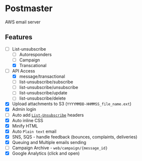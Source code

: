 # Postmaster

AWS email server

## Features

- [ ] List-unsubscribe
  - [ ] Autoresponders
  - [ ] Campaign
  - [x] Transcational
- [ ] API Access
  - [x] message/transactional
  - [ ] list-unsubscribe/subscribe
  - [ ] list-unsubscribe/unsubscribe
  - [ ] list-unsubscribe/update
  - [ ] list-unsubscribe/delete
- [x] Upload attachments to S3 (`YYYYMMDD-HHMMSS_file_name.ext`)
- [x] Admin login
- [ ] Auto add [`List-Unsubscribe`](http://www.list-unsubscribe.com/) headers
- [x] Auto inline CSS
- [x] Minify HTML
- [x] Auto `Plain text` email
- [x] SNS, SQS - handle feedback (bounces, complaints, deliveries)
- [x] Queuing and Multiple emails sending
- [ ] Campaign Archive - `web/campaign/{message_id}`
- [x] Google Analytics (click and open)
